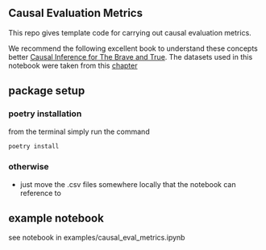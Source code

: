 ## Causal Evaluation Metrics

This repo gives template code for carrying out causal evaluation metrics.

We recommend the following excellent book to understand these concepts better [Causal Inference for The Brave and True](https://matheusfacure.github.io/python-causality-handbook/landing-page.html). The datasets used in this notebook were taken from this [chapter](https://matheusfacure.github.io/python-causality-handbook/21-Meta-Learners.html)


## package setup

### poetry installation
from the terminal simply run the command
```bash
poetry install
```

### otherwise
* just move the .csv files somewhere locally that the notebook can reference to


## example notebook
see notebook in examples/causal_eval_metrics.ipynb
